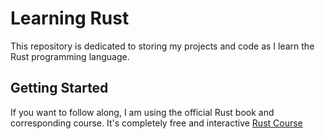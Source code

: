 # Learning Rust

This repository is dedicated to storing my projects and code as I learn the Rust programming language.

## Getting Started

If you want to follow along, I am using the official Rust book and corresponding course. It's completely free and interactive [Rust Course](https://rust-book.cs.brown.edu/)


